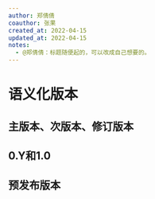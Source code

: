 ```yaml
---
author: 郑倩倩
coauthor: 张果
created_at: 2022-04-15
updated_at: 2022-04-15
notes:
  - @郑倩倩：标题随便起的，可以改成自己想要的。
---
```


# 语义化版本

## 主版本、次版本、修订版本


## 0.Y和1.0


## 预发布版本
